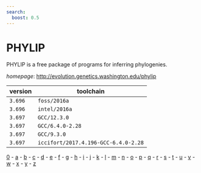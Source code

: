 ```yaml
---
search:
  boost: 0.5
---
```

# PHYLIP

PHYLIP is a free package of programs for inferring phylogenies.

*homepage*: <http://evolution.genetics.washington.edu/phylip>

version | toolchain
--------|----------
``3.696`` | ``foss/2016a``
``3.696`` | ``intel/2016a``
``3.697`` | ``GCC/12.3.0``
``3.697`` | ``GCC/6.4.0-2.28``
``3.697`` | ``GCC/9.3.0``
``3.697`` | ``iccifort/2017.4.196-GCC-6.4.0-2.28``

[0](../0/index.md) - [a](../a/index.md) - [b](../b/index.md) - [c](../c/index.md) - [d](../d/index.md) - [e](../e/index.md) - [f](../f/index.md) - [g](../g/index.md) - [h](../h/index.md) - [i](../i/index.md) - [j](../j/index.md) - [k](../k/index.md) - [l](../l/index.md) - [m](../m/index.md) - [n](../n/index.md) - [o](../o/index.md) - [p](../p/index.md) - [q](../q/index.md) - [r](../r/index.md) - [s](../s/index.md) - [t](../t/index.md) - [u](../u/index.md) - [v](../v/index.md) - [w](../w/index.md) - [x](../x/index.md) - [y](../y/index.md) - [z](../z/index.md)

